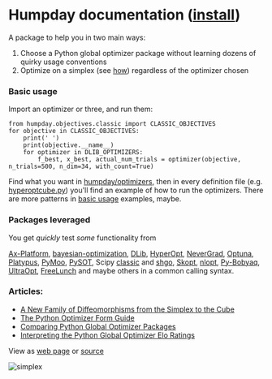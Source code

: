 # Humpday documentation ([install](https://github.com/microprediction/humpday/blob/main/INSTALL.md))

A package to help you in two main ways:

  1. Choose a Python global optimizer package without learning dozens of quirky usage conventions
  2. Optimize on a simplex (see [how](https://github.com/microprediction/humpday/blob/main/humpday/transforms/cubetosimplex.py)) regardless of the optimizer chosen

### Basic usage
Import an optimizer or three, and run them:

    from humpday.objectives.classic import CLASSIC_OBJECTIVES
    for objective in CLASSIC_OBJECTIVES:
        print(' ')
        print(objective.__name__)
        for optimizer in DLIB_OPTIMIZERS:
            f_best, x_best, actual_num_trials = optimizer(objective, n_trials=500, n_dim=34, with_count=True)
            

Find what you want in [humpday/optimizers](https://github.com/microprediction/humpday/tree/main/humpday/optimizers), then in every definition file (e.g. [hyperoptcube.py](https://github.com/microprediction/humpday/blob/main/humpday/optimizers/hyperoptcube.py)) you'll find an example of how to run the optimizers. There are 
more patterns in [basic usage](https://github.com/microprediction/humpday/tree/main/examples/basic_usage) examples, maybe.

### Packages leveraged
You get *quickly* test *some* functionality from

[Ax-Platform](https://github.com/microprediction/humpday/blob/main/humpday/optimizers/axcube.py), [bayesian-optimization](https://github.com/microprediction/humpday/blob/main/humpday/optimizers/bayesoptcube.py), [DLib](https://github.com/microprediction/humpday/blob/main/humpday/optimizers/dlibcube.py), [HyperOpt](https://github.com/microprediction/humpday/blob/main/humpday/optimizers/hyperoptcube.py), [NeverGrad](https://github.com/microprediction/humpday/blob/main/humpday/optimizers/nevergradcube.py), [Optuna](https://github.com/microprediction/humpday/blob/main/humpday/optimizers/optunacube.py), [Platypus](https://github.com/microprediction/humpday/blob/main/humpday/optimizers/platypuscube.py), [PyMoo](https://github.com/microprediction/humpday/blob/main/humpday/optimizers/pymoocube.py), [PySOT](https://github.com/microprediction/humpday/blob/main/humpday/optimizers/pysotcube.py), Scipy [classic](https://github.com/microprediction/humpday/blob/main/humpday/optimizers/scipycube.py) and [shgo](https://github.com/microprediction/humpday/blob/main/humpday/optimizers/shgocube.py), [Skopt](https://github.com/microprediction/humpday/blob/main/humpday/optimizers/skoptcube.py),
[nlopt](https://github.com/microprediction/humpday/blob/main/humpday/optimizers/nloptcube.py), [Py-Bobyaq](https://github.com/microprediction/humpday/blob/main/humpday/optimizers/bobyqacube.py), 
[UltraOpt](https://github.com/microprediction/humpday/blob/main/humpday/optimizers/ultraoptcube.py), [FreeLunch](https://github.com/MDCHAMP/FreeLunch) and maybe others in a common calling syntax.  

### Articles:

- [A New Family of Diffeomorphisms from the Simplex to the Cube](https://medium.com/@microprediction/a-new-family-of-diffeomorphisms-from-the-simplex-to-the-cube-with-application-to-global-6d358714f429)
- [The Python Optimizer Form Guide](https://medium.com/geekculture/the-python-optimizer-form-guide-3b8ea3b4d78f)
- [Comparing Python Global Optimizer Packages](https://www.microprediction.com/blog/optimize)
- [Interpreting the Python Global Optimizer Elo Ratings](https://microprediction.medium.com/interpreting-the-elo-ratings-for-python-global-optimizers-65304573e422)


View as [web page](https://microprediction.github.io/humpday/) or [source](https://github.com/microprediction/humpday/blob/main/docs/README.md)



![simplex](/humpday/assets/images/simplex_map.png)
